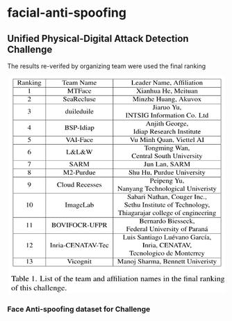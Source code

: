 # facial-anti-spoofing

## Unified Physical-Digital Attack Detection Challenge
The results re-verifed by organizing team were used the final ranking

<p align='center'>
    <img src="images/ranking-challenge.png">
<p>

### Face Anti-spoofing dataset for Challenge
